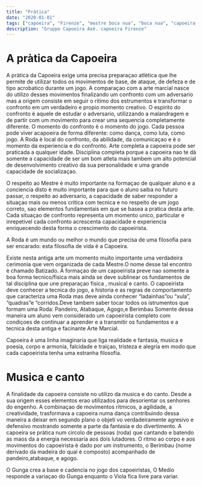 ```yaml
---
title: "Pràtica"
date: "2020-01-01"
tags: ["capoeira", "Firenze", "mestre boca nua", "boca nua", "capoeira axè"]
description: "Gruppo Capoeira Axè. capoeira Firenze"
---
```


# A pràtica da Capoeira

A pràtica da Capoeira exige uma precisa preparaçao atlètica que lhe permite de utilizar todos os movimentos de base, de ataque, de defeza e de tipo acrobatico durante um jogo. A comparaçao com a arte marcial nasce do utilizo desses movimentos finalizando um confronto com um adversario mas a origem consiste em seguir o ritimo dos estrumentos e transformar o confronto em um verdadeiro e propio momento creativo. O espirito do confronto è aquele de estudar o adversario, utilizzando a malandragem e de partir com um movimento para crear uma sequencia completamente diferente. O momento do confronto è o momento do jogo. Cada pessoa pode viver acapoeira de forma diferente: como dança, como luta, como jogo. A Roda è local do confronto, da abilidade, da comunicaçao e è o momento da experiencia e do confronto.
Arte completa a capoeira pode ser praticada a qualquer idade.
Disciplina completa porque a capoeira nao te dà somente a capacidade de ser um bom atleta mais tambem um alto potencial de desenvolvimento creativo da sua personalidade e uma grande capacidade de socializaçao.

O respeito ao Mestre è muito importante na formaçao de qualquer aluno e a conciencia disto è muito importante para que o aluno saiba no futuro passar, o respeito ao adversario, a capacidade de saber responder a situaçao mais ou menos critica com tecnica e no respeito de um jogo correto, sao elementos fundamentais em que se basea a pratica desta arte.
Cada situaçao de confronto representa um momento unico, particular e inrepetivel cada confronto acrescenta capacidade e experiencia enriquecendo desta forma o crescimento do capoeirista.

A Roda è um mundo ou melhor o mundo que precisa de uma filosofia para ser encarado: esta filosofia de vida è a Capoeira.

Existe nesta antiga arte um momento muito importante uma verdadeira cerimonia que vem organizada de cada Mestre.O nome desse tal encontro è chamado Batizado. A formaçao de um capoeirista preve nao somente a boa forma tecnico/fisica mais ainda se deve sublinear os fundamentos de tal disciplina que une preparaçao fisica , musical e canto.
O capoeirista deve conhecer a tecnica do jogo, a historia e as regras de comportamento que caracteriza uma Roda mas deve ainda conhecer “ladainhas”ou “xula”, “quadras”e “corridos.Deve tambem saber tocar todos os istrumentos que formam uma Roda: Pandeiro, Atabaque, Agogo,e Berimbau Somente dessa maneira um aluno vem considerado um capoeirista completo com condiçoes de continuar a aprender e a transmitir os fundamentos e a tecnica desta antiga e facinante Arte Marcial.

Capoeira è uma linha imaginaria que liga realidade e fantasia, musica e poesia, corpo e armonia, falcidade e traiçao, tristeza e alegria em modo que cada capoeirista tenha uma estranha filosofia.

# Musica e canto

A finalidade da capoeira consiste no utilizo da musica e do canto.
Desde a sua origem esses elementos erao utilizados para desorientar os senhores do engenho. A combinaçao de movimentos ritmicos, a agilidade, a creatividade, trasformava a capoeira numa dança contribuindo dessa maneira a deixar em segundo plano o objeti vo verdadeiramente agresivo e defensivo mostrando somente a parte da fantasia e do divertimento.
A capoeira se pràtica num circolo de pessoas (roda) que cantando e batendo as maos da a energia necessaria aos dois lutadores. O ritmo ao corpo e aos movimentos do capoeirista è dado por um instrumento, o Berimbau (nome derivado da madeira do qual è composto) acompanhado de pandeiro,atabaque, e agogo.

O Gunga crea a base e cadencia no jogo dos capoeiristas, O Medio responde a variaçao do Gunga enquanto o Viola fica livre para variar.